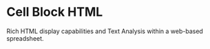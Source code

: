 # Cell Block HTML

Rich HTML display capabilities and Text Analysis within a web-based
spreadsheet.
